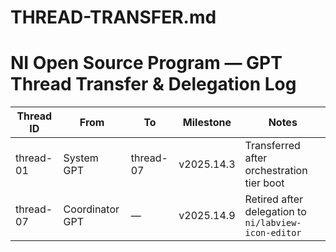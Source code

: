 # THREAD-TRANSFER.md  
# NI Open Source Program — GPT Thread Transfer & Delegation Log

| Thread ID | From | To | Milestone | Notes |
|-----------|------|----|-----------|-------|
| thread-01 | System GPT | thread-07 | v2025.14.3 | Transferred after orchestration tier boot |
| thread-07 | Coordinator GPT | — | v2025.14.9 | Retired after delegation to `ni/labview-icon-editor` |
